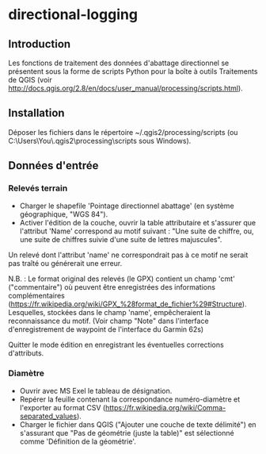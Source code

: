 # directional-logging

## Introduction
Les fonctions de traitement des données d'abattage directionnel se présentent sous la forme de scripts Python pour la boîte à outils Traitements de QGIS (voir http://docs.qgis.org/2.8/en/docs/user_manual/processing/scripts.html).

## Installation
Déposer les fichiers dans le répertoire ~/.qgis2/processing/scripts (ou C:\Users\You\\.qgis2\processing\scripts sous Windows).

## Données d'entrée

### Relevés terrain

- Charger le shapefile 'Pointage directionnel abattage' (en système géographique, "WGS 84").
- Activer l'édition de la couche, ouvrir la table attributaire et s'assurer que l'attribut 'Name' correspond au motif suivant :
"Une suite de chiffre, ou, une suite de chiffres suivie d'une suite de lettres majuscules".

Un relevé dont l'attribut 'name' ne correspondrait pas à ce motif ne serait pas traîté ou générerait une erreur.

N.B. : Le format original des relevés (le GPX) contient un champ 'cmt' ("commentaire") où peuvent être enregistrées des informations complémentaires (https://fr.wikipedia.org/wiki/GPX_%28format_de_fichier%29#Structure).
Lesquelles, stockées dans le champ 'name', empêcheraient la reconnaissance du motif. (Voir champ "Note" dans l'interface d'enregistrement de waypoint de l'interface du Garmin 62s)

Quitter le mode édition en enregistrant les éventuelles corrections d'attributs.

### Diamètre

- Ouvrir avec MS Exel le tableau de désignation.
- Repérer la feuille contenant la correspondance numéro-diamètre et l'exporter au format CSV (https://fr.wikipedia.org/wiki/Comma-separated_values).
- Charger le fichier dans QGIS ("Ajouter une couche de texte délimité") en s'assurant que "Pas de géométrie (juste la table)" est sélectionné comme 'Définition de la géométrie'.
